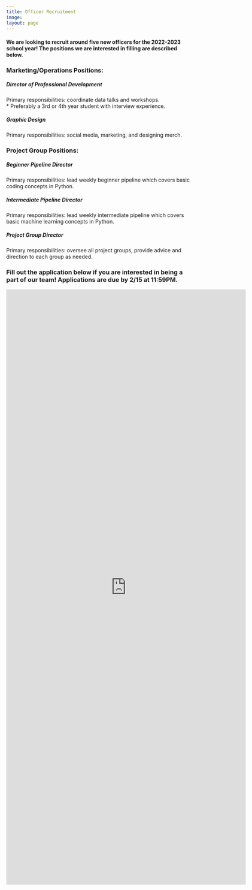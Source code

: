 ```yaml
---
title: Officer Recruitment
image:
layout: page
---
```



#### We are looking to recruit around five new officers for the 2022-2023 school year! The positions we are interested in filling are described below.

### Marketing/Operations Positions:

##### Director of Professional Development 
Primary responsibilities: coordinate data talks and workshops. <br>
\* Preferably a 3rd or 4th year student with interview experience. 
##### Graphic Design
Primary responsibilities: social media, marketing, and designing merch. 

### Project Group Positions:

##### Beginner Pipeline Director
Primary responsibilities: lead weekly beginner pipeline which covers basic coding concepts in Python.
##### Intermediate Pipeline Director
Primary responsibilities: lead weekly intermediate pipeline which covers basic machine learning concepts in Python.
##### Project Group Director
Primary responsibilities: oversee all project groups, provide advice and direction to each group as needed.


### Fill out the application below if you are interested in being a part of our team! Applications are due by 2/15 at 11:59PM.

<iframe src="https://docs.google.com/forms/d/e/1FAIpQLSeWzXfm4NjfZja0nWSI7FlFKockM2YuhqXwR8rYQ3ZkYgpGsA/viewform" width="640" height="1589" frameborder="0" marginheight="0" marginwidth="0">Loading…</iframe>
